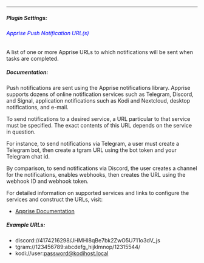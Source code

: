 
---

##### Plugin Settings:

###### <span style="color:blue">Apprise Push Notification URL(s)
</span>
A list of one or more Apprise URLs to which notifications will be sent when tasks are completed.

##### Documentation:

Push notifications are sent using the Apprise notifications library.  Apprise supports dozens of online notification
services such as Telegram, Discord, and Signal, application notifications such as Kodi and Nextcloud, desktop notifications,
and e-mail.

To send notifications to a desired service, a URL particular to that service must be specified.  The exact contents of
this URL depends on the service in question.

For instance, to send notifications via Telegram, a user must create a Telegram bot, then create a tgram URL using the bot token and your Telegram chat id.

By comparison, to send notifications via Discord, the user creates a channel for the notifications, enables webhooks, then creates the URL using the webhook ID and webhook token.

For detailed information on supported services and links to configure the services and construct the URLs, visit:
- [Apprise Documentation](https://github.com/caronc/apprise)

##### Example URLs:

- discord://4174216298/JHMHI8qBe7bk2ZwO5U711o3dV_js
- tgram://123456789:abcdefg_hijklmnop/12315544/
- kodi://user:password@kodihost.local
